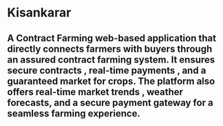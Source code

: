 # Kisankarar

## A Contract Farming web-based application that directly connects farmers with buyers through an assured contract farming system. It ensures secure contracts , real-time payments , and a guaranteed market for crops. The platform also offers real-time market trends , weather forecasts, and a secure payment gateway for a seamless farming experience.
